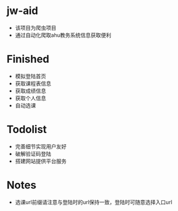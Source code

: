 # jw-aid
- 该项目为爬虫项目
- 通过自动化爬取ahu教务系统信息获取便利

# Finished
- 模拟登陆首页
- 获取课程表信息
- 获取成绩信息
- 获取个人信息
- 自动选课

# Todolist
- 完善细节实现用户友好
- 破解验证码登陆
- 搭建网站提供平台服务

# Notes
- 选课url前缀请注意与登陆时的url保持一致，登陆时可随意选择入口url